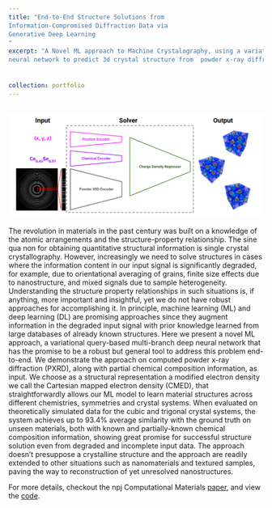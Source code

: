 ```yaml
---
title: "End-to-End Structure Solutions from
Information-Compromised Diffraction Data via
Generative Deep Learning
"
excerpt: "A Novel ML approach to Machine Crystalography, using a variational query-based multi-branch deep
neural network to predict 3d crystal structure from  powder x-ray diffraction. <br/><img src='/images/crystal_net.png'>"


collection: portfolio
---
```

<br/><img src='/images/crystal_net.png'>

The revolution in materials in the past century was built on a knowledge of the atomic arrangements and the structure-property
relationship. The sine qua non for obtaining quantitative structural information is single crystal crystallography. However,
increasingly we need to solve structures in cases where the information content in our input signal is significantly degraded, for
example, due to orientational averaging of grains, finite size effects due to nanostructure, and mixed signals due to sample
heterogeneity. Understanding the structure property relationships in such situations is, if anything, more important and insightful,
yet we do not have robust approaches for accomplishing it. In principle, machine learning (ML) and deep learning (DL) are
promising approaches since they augment information in the degraded input signal with prior knowledge learned from large
databases of already known structures. Here we present a novel ML approach, a variational query-based multi-branch deep
neural network that has the promise to be a robust but general tool to address this problem end-to-end. We demonstrate the
approach on computed powder x-ray diffraction (PXRD), along with partial chemical composition information, as input. We
choose as a structural representation a modified electron density we call the Cartesian mapped electron density (CMED),
that straightforwardly allows our ML model to learn material structures across different chemistries, symmetries and crystal
systems. When evaluated on theoretically simulated data for the cubic and trigonal crystal systems, the system achieves
up to 93.4% average similarity with the ground truth on unseen materials, both with known and partially-known chemical
composition information, showing great promise for successful structure solution even from degraded and incomplete input
data. The approach doesn’t presuppose a crystalline structure and the approach are readily extended to other situations such
as nanomaterials and textured samples, paving the way to reconstruction of yet unresolved nanostructures.

For more details, checkout the npj Computational Materials [paper](https://www.nature.com/articles/s41524-024-01401-8), and view the [code](https://github.com/gabeguo/deep-crystallography-public).
